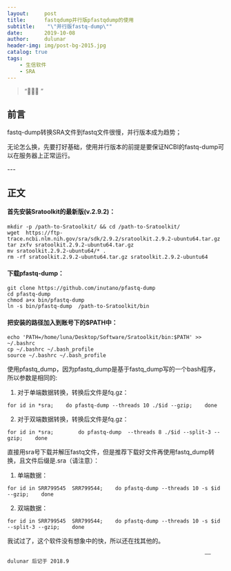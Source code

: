 ```yaml
---
layout:     post
title:      fastqdump并行版pfastqdump的使用
subtitle:    "\"并行版fastq-dump\""
date:       2019-10-08
author:     dulunar
header-img: img/post-bg-2015.jpg
catalog: true
tags:
    - 生信软件
	- SRA
---
```


> “🙉🙉🙉 ”


## 前言

fastq-dump转换SRA文件到fastq文件很慢，并行版本成为趋势；

无论怎么换，先要打好基础，使用并行版本的前提是要保证NCBI的fastq-dump可以在服务器上正常运行。

<p id = "build"></p>
---

## 正文

#### 首先安装Sratoolkit的最新版(v.2.9.2)：
```shell
mkdir -p /path-to-Sratoolkit/ && cd /path-to-Sratoolkit/
wget  https://ftp-trace.ncbi.nlm.nih.gov/sra/sdk/2.9.2/sratoolkit.2.9.2-ubuntu64.tar.gz 
tar zxfv sratoolkit.2.9.2-ubuntu64.tar.gz
mv sratoolkit.2.9.2-ubuntu64/* . 
rm -rf sratoolkit.2.9.2-ubuntu64.tar.gz sratoolkit.2.9.2-ubuntu64
```

#### 下载pfastq-dump：
```shell
git clone https://github.com/inutano/pfastq-dump 
cd pfastq-dump 
chmod a+x bin/pfastq-dump 
ln -s bin/pfastq-dump  /path-to-Sratoolkit/bin
```

#### 把安装的路径加入到账号下的$PATH中：
```shell
echo 'PATH=/home/luna/Desktop/Software/Sratoolkit/bin:$PATH' >> ~/.bashrc
cp ~/.bashrc ~/.bash_profile 
source ~/.bashrc ~/.bash_profile
```

使用pfastq_dump，因为pfastq_dump是基于fastq_dump写的一个bash程序，所以参数是相同的:

1. 对于单端数据转换，转换后文件是fq.gz：
```shell
for id in *sra;    do pfastq-dump --threads 10 ./$id --gzip;    done 
```

2. 对于双端数据转换，转换后文件是fq.gz：
```shell
for id in *sra;        do pfastq-dump  --threads 8 ./$id --split-3 --gzip;    done 
```

直接用sra号下载并解压fastq文件，但是推荐下载好文件再使用fastq_dump转换，且文件后缀是.sra（请注意）：
1. 单端数据：
```shell
for id in SRR799545  SRR799544;    do pfastq-dump --threads 10 -s $id --gzip;    done
```

2. 双端数据：
```shell
for id in SRR799545  SRR799544;    do pfastq-dump --threads 10 -s $id --split-3 --gzip;    done
```

我试过了，这个软件没有想象中的快，所以还在找其他的。

																	—— dulunar 后记于 2018.9